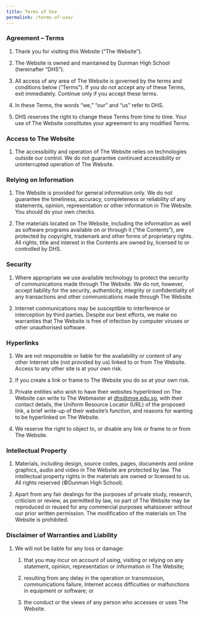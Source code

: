 ```yaml
---
title: Terms of Use
permalink: /terms-of-use/
---
```

### Agreement – Terms

1.  Thank you for visiting this Website (“The Website”). 

2.  The Website is owned and maintained by Dunman High School (hereinafter “DHS”).

3.  All access of any area of The Website is governed by the terms and conditions below (“Terms”). If you do not accept any of these Terms, exit immediately. Continue only if you accept these terms.

4.  In these Terms, the words “we,” “our” and “us” refer to DHS.

5.  DHS reserves the right to change these Terms from time to time. Your use of The Website constitutes your agreement to any modified Terms.

### Access to The Website

1.  The accessibility and operation of The Website relies on technologies outside our control. We do not guarantee continued accessibility or uninterrupted operation of The Website.

### Relying on Information

1.  The Website is provided for general information only. We do not guarantee the timeliness, accuracy, completeness or reliability of any statements, opinion, representation or other information in The Website. You should do your own checks.

2.  The materials located on The Website, including the information as well as software programs available on or through it (“the Contents”), are protected by copyright, trademark and other forms of proprietary rights. All rights, title and interest in the Contents are owned by, licensed to or controlled by DHS.

### Security

1.  Where appropriate we use available technology to protect the security of communications made through The Website. We do not, however, accept liability for the security, authenticity, integrity or confidentiality of any transactions and other communications made through The Website.

2.  Internet communications may be susceptible to interference or interception by third parties. Despite our best efforts, we make no warranties that The Website is free of infection by computer viruses or other unauthorised software.

### Hyperlinks

1.  We are not responsible or liable for the availability or content of any other Internet site (not provided by us) linked to or from The Website. Access to any other site is at your own risk.

2.  If you create a link or frame to The Website you do so at your own risk.

3.  Private entities who wish to have their websites hyperlinked on The Website can write to The Webmaster at [dhs@moe.edu.sg](dhs@moe.edu.sg), with their contact details, the Uniform Resource Locator (URL) of the proposed link, a brief write-up of their website’s function, and reasons for wanting to be hyperlinked on The Website.

5.  We reserve the right to object to, or disable any link or frame to or from The Website.

### Intellectual Property

1.  Materials, including design, source codes, pages, documents and online graphics, audio and video in The Website are protected by law. The intellectual property rights in the materials are owned or licensed to us. All rights reserved (©Dunman High School).

2.  Apart from any fair dealings for the purposes of private study, research, criticism or review, as permitted by law, no part of The Website may be reproduced or reused for any commercial purposes whatsoever without our prior written permission. The modification of the materials on The Website is prohibited.

### Disclaimer of Warranties and Liability

1.  We will not be liable for any loss or damage:

    1.  that you may incur on account of using, visiting or relying on any statement, opinion, representation or information in The Website;
    
    2.  resulting from any delay in the operation or transmission, communications failure, Internet access difficulties or malfunctions in equipment or software; or
    
    3.  the conduct or the views of any person who accesses or uses The Website.